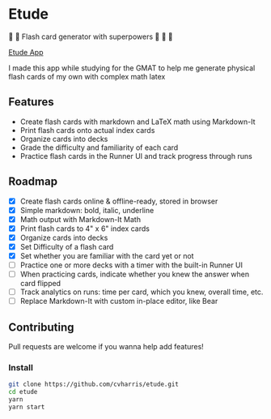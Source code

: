 # Etude

:flashlight: :memo: Flash card generator with superpowers :muscle: :dizzy: :rocket:

[Etude App](https://cvharris.github.io/etude)

I made this app while studying for the GMAT to help me generate physical flash cards of my own with complex math latex

## Features

- Create flash cards with markdown and LaTeX math using Markdown-It
- Print flash cards onto actual index cards
- Organize cards into decks
- Grade the difficulty and familiarity of each card
- Practice flash cards in the Runner UI and track progress through runs

## Roadmap

- [x] Create flash cards online & offline-ready, stored in browser
- [x] Simple markdown: bold, italic, underline
- [x] Math output with Markdown-It Math
- [x] Print flash cards to 4" x 6" index cards
- [x] Organize cards into decks
- [x] Set Difficulty of a flash card
- [x] Set whether you are familiar with the card yet or not
- [ ] Practice one or more decks with a timer with the built-in Runner UI
- [ ] When practicing cards, indicate whether you knew the answer when card flipped
- [ ] Track analytics on runs: time per card, which you knew, overall time, etc.
- [ ] Replace Markdown-It with custom in-place editor, like Bear

## Contributing

Pull requests are welcome if you wanna help add features!

### Install

```sh
git clone https://github.com/cvharris/etude.git
cd etude
yarn
yarn start
```
